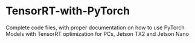 # TensorRT-with-PyTorch
Complete code files, with proper documentation on how to use PyTorch Models with TensorRT optimization for PCs, Jetson TX2 and Jetson Nano
